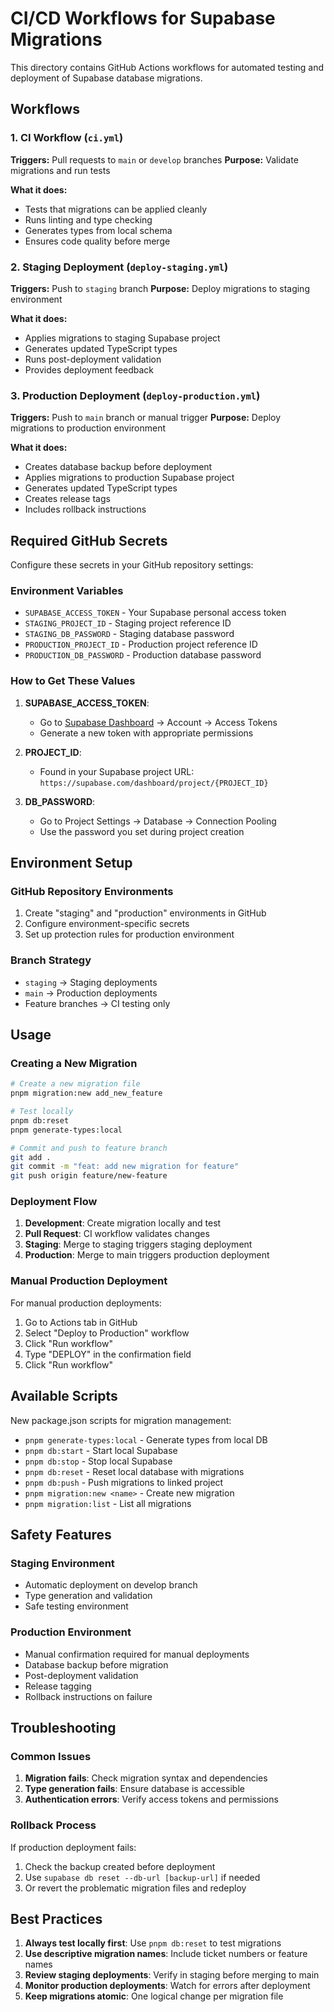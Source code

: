 # CI/CD Workflows for Supabase Migrations

This directory contains GitHub Actions workflows for automated testing and deployment of Supabase database migrations.

## Workflows

### 1. CI Workflow (`ci.yml`)
**Triggers:** Pull requests to `main` or `develop` branches
**Purpose:** Validate migrations and run tests

**What it does:**
- Tests that migrations can be applied cleanly
- Runs linting and type checking
- Generates types from local schema
- Ensures code quality before merge

### 2. Staging Deployment (`deploy-staging.yml`)
**Triggers:** Push to `staging` branch
**Purpose:** Deploy migrations to staging environment

**What it does:**
- Applies migrations to staging Supabase project
- Generates updated TypeScript types
- Runs post-deployment validation
- Provides deployment feedback

### 3. Production Deployment (`deploy-production.yml`)
**Triggers:** Push to `main` branch or manual trigger
**Purpose:** Deploy migrations to production environment

**What it does:**
- Creates database backup before deployment
- Applies migrations to production Supabase project
- Generates updated TypeScript types
- Creates release tags
- Includes rollback instructions

## Required GitHub Secrets

Configure these secrets in your GitHub repository settings:

### Environment Variables
- `SUPABASE_ACCESS_TOKEN` - Your Supabase personal access token
- `STAGING_PROJECT_ID` - Staging project reference ID
- `STAGING_DB_PASSWORD` - Staging database password
- `PRODUCTION_PROJECT_ID` - Production project reference ID  
- `PRODUCTION_DB_PASSWORD` - Production database password

### How to Get These Values

1. **SUPABASE_ACCESS_TOKEN**: 
   - Go to [Supabase Dashboard](https://supabase.com/dashboard) → Account → Access Tokens
   - Generate a new token with appropriate permissions

2. **PROJECT_ID**: 
   - Found in your Supabase project URL: `https://supabase.com/dashboard/project/{PROJECT_ID}`

3. **DB_PASSWORD**: 
   - Go to Project Settings → Database → Connection Pooling
   - Use the password you set during project creation

## Environment Setup

### GitHub Repository Environments
1. Create "staging" and "production" environments in GitHub
2. Configure environment-specific secrets
3. Set up protection rules for production environment

### Branch Strategy
- `staging` → Staging deployments
- `main` → Production deployments
- Feature branches → CI testing only

## Usage

### Creating a New Migration
```bash
# Create a new migration file
pnpm migration:new add_new_feature

# Test locally
pnpm db:reset
pnpm generate-types:local

# Commit and push to feature branch
git add .
git commit -m "feat: add new migration for feature"
git push origin feature/new-feature
```

### Deployment Flow
1. **Development**: Create migration locally and test
2. **Pull Request**: CI workflow validates changes
3. **Staging**: Merge to staging triggers staging deployment
4. **Production**: Merge to main triggers production deployment

### Manual Production Deployment
For manual production deployments:
1. Go to Actions tab in GitHub
2. Select "Deploy to Production" workflow
3. Click "Run workflow"
4. Type "DEPLOY" in the confirmation field
5. Click "Run workflow"

## Available Scripts

New package.json scripts for migration management:
- `pnpm generate-types:local` - Generate types from local DB
- `pnpm db:start` - Start local Supabase
- `pnpm db:stop` - Stop local Supabase  
- `pnpm db:reset` - Reset local database with migrations
- `pnpm db:push` - Push migrations to linked project
- `pnpm migration:new <name>` - Create new migration
- `pnpm migration:list` - List all migrations

## Safety Features

### Staging Environment
- Automatic deployment on develop branch
- Type generation and validation
- Safe testing environment

### Production Environment  
- Manual confirmation required for manual deployments
- Database backup before migration
- Post-deployment validation
- Release tagging
- Rollback instructions on failure

## Troubleshooting

### Common Issues
1. **Migration fails**: Check migration syntax and dependencies
2. **Type generation fails**: Ensure database is accessible
3. **Authentication errors**: Verify access tokens and permissions

### Rollback Process
If production deployment fails:
1. Check the backup created before deployment
2. Use `supabase db reset --db-url [backup-url]` if needed
3. Or revert the problematic migration files and redeploy

## Best Practices

1. **Always test locally first**: Use `pnpm db:reset` to test migrations
2. **Use descriptive migration names**: Include ticket numbers or feature names
3. **Review staging deployments**: Verify in staging before merging to main
4. **Monitor production deployments**: Watch for errors after deployment
5. **Keep migrations atomic**: One logical change per migration file